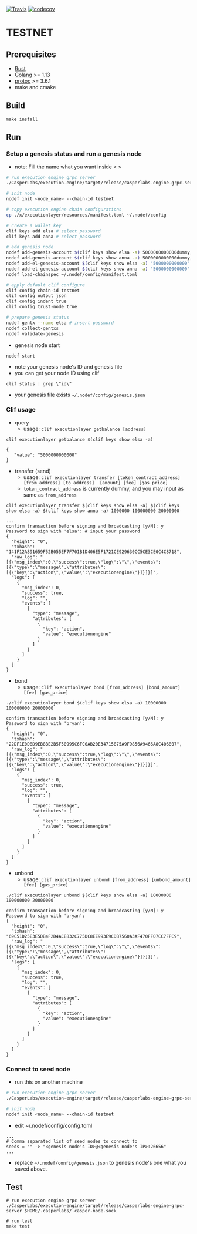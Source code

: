 [![Travis](https://travis-ci.com/hdac-io/friday.svg?token=bhU3g7FdixBp5h3M2its&branch=master)](https://travis-ci.com/hdac-io/friday/branches)
[![codecov](https://codecov.io/gh/hdac-io/friday/branch/master/graph/badge.svg?token=hQEgzmULjh)](https://codecov.io/gh/hdac-io/friday)

# TESTNET

## Prerequisites

* [Rust](https://www.rust-lang.org/tools/install)
* [Golang](https://golang.org/doc/install) >= 1.13
* [protoc](http://google.github.io/proto-lens/installing-protoc.html) >= 3.6.1
* make and cmake

## Build

```
make install
```

## Run

### Setup a genesis status and run a genesis node
* note: Fill the name what you want inside < >
```sh
# run execution engine grpc server
./CasperLabs/execution-engine/target/release/casperlabs-engine-grpc-server $HOME/.casperlabs/.casper-node.sock

# init node
nodef init <node_name> --chain-id testnet

# copy execution engine chain configurations
cp ./x/executionlayer/resources/manifest.toml ~/.nodef/config

# create a wallet key
clif keys add elsa # select password
clif keys add anna # select password

# add genesis node
nodef add-genesis-account $(clif keys show elsa -a) 5000000000000dummy,100000000stake
nodef add-genesis-account $(clif keys show anna -a) 5000000000000dummy,100000000stake
nodef add-el-genesis-account $(clif keys show elsa -a) "5000000000000" "1000000"
nodef add-el-genesis-account $(clif keys show anna -a) "5000000000000" "1000000"
nodef load-chainspec ~/.nodef/config/manifest.toml

# apply default clif configure
clif config chain-id testnet
clif config output json
clif config indent true
clif config trust-node true

# prepare genesis status
nodef gentx --name elsa # insert password
nodef collect-gentxs
nodef validate-genesis
```
* genesis node start
```
nodef start
```
* note your genesis node's ID and genesis file
* you can get your node ID using clif
```
clif status | grep \"id\"
```
* your genesis file exists `~/.nodef/config/genesis.json`

### Clif usage
* query
  * usage: `clif executionlayer getbalance [address]`
```
clif executionlayer getbalance $(clif keys show elsa -a)

{
   "value": "5000000000000"
}
```

* transfer (send)
  * usage: `clif executionlayer transfer [token_contract_address] [from_address] [to_address]  [amount] [fee] [gas_price]`
  * `token_contract_address` is currently dummy, and you may input as same as `from_address`
```
clif executionlayer transfer $(clif keys show elsa -a) $(clif keys show elsa -a) $(clif keys show anna -a) 1000000 100000000 20000000

...
confirm transaction before signing and broadcasting [y/N]: y
Password to sign with 'elsa': # input your password
{
  "height": "0",
  "txhash": "141F12A891659F52B055EF7F701B1D406E5F1721CE929630CC5CE3CE0C4C8718",
  "raw_log": "[{\"msg_index\":0,\"success\":true,\"log\":\"\",\"events\":[{\"type\":\"message\",\"attributes\":[{\"key\":\"action\",\"value\":\"executionengine\"}]}]}]",
  "logs": [
    {
      "msg_index": 0,
      "success": true,
      "log": "",
      "events": [
        {
          "type": "message",
          "attributes": [
            {
              "key": "action",
              "value": "executionengine"
            }
          ]
        }
      ]
    }
  ]
}
```
* bond
  * usage: `clif executionlayer bond [from_address] [bond_amount] [fee] [gas_price]`
```
./clif executionlayer bond $(clif keys show elsa -a) 10000000 100000000 20000000

confirm transaction before signing and broadcasting [y/N]: y
Password to sign with 'bryan':
{
  "height": "0",
  "txhash": "22DF1E0D8D9EB8BE2B5F50995C6FC0AB20E34715875A9F9856A9466A8C406807",
  "raw_log": "[{\"msg_index\":0,\"success\":true,\"log\":\"\",\"events\":[{\"type\":\"message\",\"attributes\":[{\"key\":\"action\",\"value\":\"executionengine\"}]}]}]",
  "logs": [
    {
      "msg_index": 0,
      "success": true,
      "log": "",
      "events": [
        {
          "type": "message",
          "attributes": [
            {
              "key": "action",
              "value": "executionengine"
            }
          ]
        }
      ]
    }
  ]
}
```

* unbond
  * usage: `clif executionlayer unbond [from_address] [unbond_amount] [fee] [gas_price]`
```
./clif executionlayer unbond $(clif keys show elsa -a) 10000000 100000000 20000000

confirm transaction before signing and broadcasting [y/N]: y
Password to sign with 'bryan':
{
  "height": "0",
  "txhash": "69C51D25E3E5DB4F2D4ACE832C775DC8EE993E9CDB7560A3AF470FF07CC7FFC9",
  "raw_log": "[{\"msg_index\":0,\"success\":true,\"log\":\"\",\"events\":[{\"type\":\"message\",\"attributes\":[{\"key\":\"action\",\"value\":\"executionengine\"}]}]}]",
  "logs": [
    {
      "msg_index": 0,
      "success": true,
      "log": "",
      "events": [
        {
          "type": "message",
          "attributes": [
            {
              "key": "action",
              "value": "executionengine"
            }
          ]
        }
      ]
    }
  ]
}
```

### Connect to seed node
* run this on another machine
```sh
# run execution engine grpc server
./CasperLabs/execution-engine/target/release/casperlabs-engine-grpc-server $HOME/.casperlabs/.casper-node.sock

# init node
nodef init <node_name> --chain-id testnet
```
* edit ~/.nodef/config/config.toml
```
...
# Comma separated list of seed nodes to connect to
seeds = "" -> "<genesis node's ID>@<genesis node's IP>:26656"
...
```
* replace `~/.nodef/config/genesis.json` to genesis node's one what you saved above.
## Test

```
# run execution engine grpc server
./CasperLabs/execution-engine/target/release/casperlabs-engine-grpc-server $HOME/.casperlabs/.casper-node.sock

# run test
make test
```
